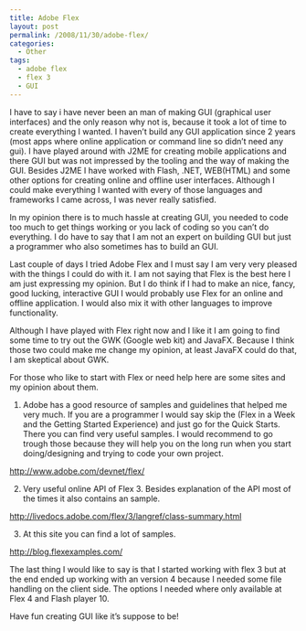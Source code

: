 ```yaml
---
title: Adobe Flex
layout: post
permalink: /2008/11/30/adobe-flex/
categories:
  - Other
tags:
  - adobe flex
  - flex 3
  - GUI
---
```

<!-- 		@page { margin: 0.79in } 		P { margin-bottom: 0.08in } 		A:link { so-language: zxx  -->I have to say i have never been an man of making GUI (graphical user interfaces) and the only reason why not is, because it took a lot of time to create everything I wanted. I haven&#8217;t build any GUI application since 2 years (most apps where online application or command line so didn&#8217;t need any gui). I have played around with J2ME for creating mobile applications and there GUI but was not impressed by the tooling and the way of making the GUI. Besides J2ME I have worked with Flash, .NET, WEB(HTML) and some other options for creating online and offline user interfaces. Although I could make everything I wanted with every of those languages and frameworks I came across, I was never really satisfied.

<!--more-->

In my opinion there is to much hassle at creating GUI, you needed to code too much to get things working or you lack of coding so you can&#8217;t do everything. I do have to say that I am not an expert on building GUI but just a programmer who also sometimes has to build an GUI.

Last couple of days I tried Adobe Flex and I must say I am very very pleased with the things I could do with it. I am not saying that Flex is the best here I am just expressing my opinion. But I do think if I had to make an nice, fancy, good lucking, interactive GUI I would probably use Flex for an online and offline application. I would also mix it with other languages to improve functionality.

Although I have played with Flex right now and I like it I am going to find some time to try out the GWK (Google web kit) and JavaFX. Because I think those two could make me change my opinion, at least JavaFX could do that, I am skeptical about GWK.

For those who like to start with Flex or need help here are some sites and my opinion about them.

1) Adobe has a good resource of samples and guidelines that helped me very much. If you are a programmer I would say skip the (Flex in a Week and the Getting Started Experience) and just go for the Quick Starts. There you can find very useful samples. I would recommend to go trough those because they will help you on the long run when you start doing/designing and trying to code your own project.

<http://www.adobe.com/devnet/flex/>

2) Very useful online API of Flex 3. Besides explanation of the API most of the times it also contains an sample.

<http://livedocs.adobe.com/flex/3/langref/class-summary.html>

3) At this site you can find a lot of samples.

<http://blog.flexexamples.com/>

The last thing I would like to say is that I started working with flex 3 but at the end ended up working with an version 4 because I needed some file handling on the client side. The options I needed where only available at Flex 4 and Flash player 10.

Have fun creating GUI like it&#8217;s suppose to be!